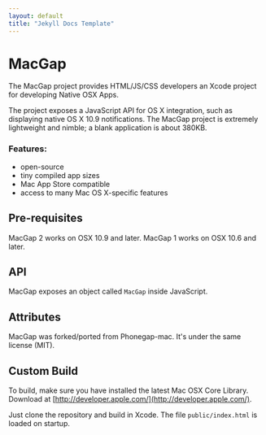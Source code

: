 ```yaml
---
layout: default
title: "Jekyll Docs Template"
---
```


# MacGap

The MacGap project provides HTML/JS/CSS developers an Xcode project for developing Native OSX Apps.

The project exposes a JavaScript API for OS X integration, such as displaying native OS X 10.9 notifications. The MacGap project is extremely lightweight and nimble; a blank application is about 380KB.

### Features:
* open-source
* tiny compiled app sizes
* Mac App Store compatible
* access to many Mac OS X-specific features

## Pre-requisites

MacGap 2 works on OSX 10.9 and later. MacGap 1 works on OSX 10.6 and later.

## API

MacGap exposes an object called `MacGap` inside JavaScript.

## Attributes

MacGap was forked/ported from Phonegap-mac. It's under the same license (MIT).

## Custom Build

To build, make sure you have installed the latest Mac OSX Core Library. Download at [http://developer.apple.com/](http://developer.apple.com/).

Just clone the repository and build in Xcode. The file `public/index.html` is loaded on startup.
